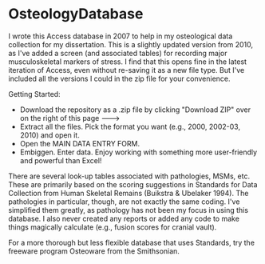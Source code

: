 OsteologyDatabase
=================

I wrote this Access database in 2007 to help in my osteological data collection for my dissertation.
This is a slightly updated version from 2010, as I've added a screen (and associated tables) for recording major
musculoskeletal markers of stress.  I find that this opens fine in the latest iteration of Access, even 
without re-saving it as a new file type.  But I've included all the versions I could in the zip file for your 
convenience.

Getting Started:
- Download the repository as a .zip file by clicking "Download ZIP" over on the right of this page --->
- Extract all the files.  Pick the format you want (e.g., 2000, 2002-03, 2010) and open it.
- Open the MAIN DATA ENTRY FORM.
- Embiggen. Enter data. Enjoy working with something more user-friendly and powerful than Excel!

There are several look-up tables associated with pathologies, MSMs, etc.  These are primarily based on the
scoring suggestions in Standards for Data Collection from Human Skeletal Remains (Buikstra & Ubelaker 1994). The
pathologies in particular, though, are not exactly the same coding.  I've simplified them greatly, as pathology
has not been my focus in using this database.  I also never created any reports or added any code to make things
magically calculate (e.g., fusion scores for cranial vault).

For a more thorough but less flexible database that uses Standards, try the freeware program Osteoware from 
the Smithsonian.


